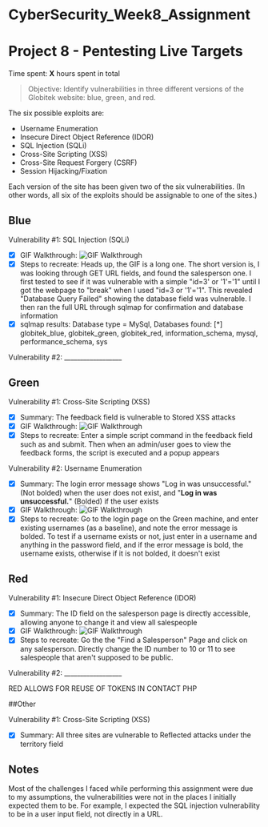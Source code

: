 # CyberSecurity_Week8_Assignment

# Project 8 - Pentesting Live Targets

Time spent: **X** hours spent in total

> Objective: Identify vulnerabilities in three different versions of the Globitek website: blue, green, and red.

The six possible exploits are:
* Username Enumeration
* Insecure Direct Object Reference (IDOR)
* SQL Injection (SQLi)
* Cross-Site Scripting (XSS)
* Cross-Site Request Forgery (CSRF)
* Session Hijacking/Fixation

Each version of the site has been given two of the six vulnerabilities. (In other words, all six of the exploits should be assignable to one of the sites.)

## Blue

Vulnerability #1: SQL Injection (SQLi)

  - [x] GIF Walkthrough: <img src='https://i.imgur.com/TYNn5av.gif' title='GIF Walkthrough' width='' alt='GIF Walkthrough' />
  - [x] Steps to recreate: Heads up, the GIF is a long one. The short version is, I was looking through GET URL fields, and found the salesperson one. I first tested to see if it was vulnerable with a simple "id=3' or '1'='1" until I got the webpage to "break" when I used "id=3 or '1'='1". This revealed "Database Query Failed" showing the database field was vulnerable. I then ran the full URL through sqlmap for confirmation and database information
  - [x] sqlmap results: Database type = MySql, Databases found: [*] globitek_blue, globitek_green, globitek_red, information_schema, mysql, performance_schema, sys

Vulnerability #2: __________________


## Green

Vulnerability #1: Cross-Site Scripting (XSS)
  - [x] Summary: The feedback field is vulnerable to Stored XSS attacks
  - [x] GIF Walkthrough: <img src='https://i.imgur.com/CQbR5hz.gif' title='GIF Walkthrough' width='' alt='GIF Walkthrough' />
  - [x] Steps to recreate: Enter a simple script command in the feedback field such as <script>alert('Zach Puderbach found the XSS!');</script> and submit. Then when an admin/user goes to view the feedback forms, the script is executed and a popup appears

Vulnerability #2: Username Enumeration 

  - [x] Summary: The login error message shows "Log in was unsuccessful." (Not bolded) when the user does not exist, and "**Log in was unsuccessful.**" (Bolded) if the user exists
  - [x] GIF Walkthrough: <img src='https://i.imgur.com/MbEQpvw.gif' title='GIF Walkthrough' width='' alt='GIF Walkthrough' />
  - [x] Steps to recreate: Go to the login page on the Green machine, and enter existing usernames (as a baseline), and note the error message is bolded. To test if a username exists or not, just enter in a username and anything in the password field, and if the error message is bold, the username exists, otherwise if it is not bolded, it doesn't exist

## Red

Vulnerability #1: Insecure Direct Object Reference (IDOR)

  - [x] Summary: The ID field on the salesperson page is directly accessible, allowing anyone to change it and view all salespeople
  - [x] GIF Walkthrough: <img src='https://i.imgur.com/YCN6bga.gif' title='GIF Walkthrough' width='' alt='GIF Walkthrough' />
  - [x] Steps to recreate: Go the the "Find a Salesperson" Page and click on any salesperson. Directly change the ID number to 10 or 11 to see salespeople that aren't supposed to be public.

Vulnerability #2: __________________

RED ALLOWS FOR REUSE OF TOKENS IN CONTACT PHP

##Other

Vulnerability #1: Cross-Site Scripting (XSS)

- [x] Summary: All three sites are vulnerable to Reflected attacks under the territory field

## Notes

Most of the challenges I faced while performing this assignment were due to my assumptions, the vulnerabilities were not in the places I initially expected them to be. For example, I expected the SQL injection vulnerability to be in a user input field, not directly in a URL.
